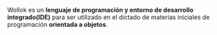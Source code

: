 Wollok es un **lenguaje de programación y entorno de desarrollo integrado(IDE)** para ser utilizado en el dictado de materias iniciales de programación **orientada a objetos**.